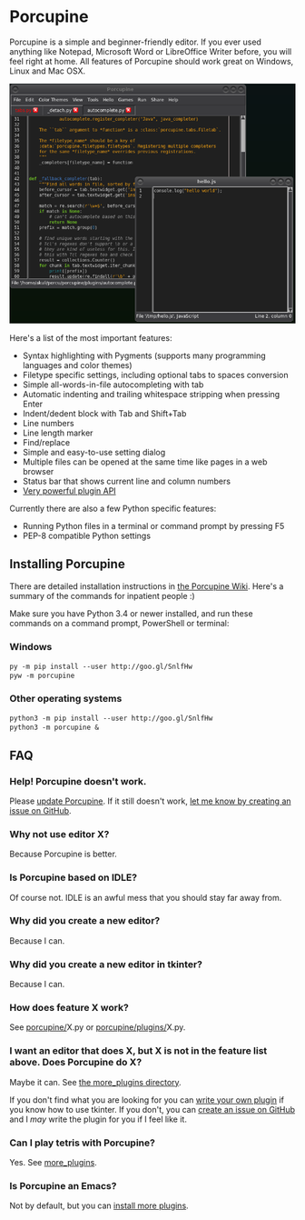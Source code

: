 # Porcupine

Porcupine is a simple and beginner-friendly editor. If you ever used anything
like Notepad, Microsoft Word or LibreOffice Writer before, you will feel right
at home. All features of Porcupine should work great on Windows, Linux and Mac
OSX.

![Screenshot.](screenshot.png)

Here's a list of the most important features:

- Syntax highlighting with Pygments (supports many programming languages and
  color themes)
- Filetype specific settings, including optional tabs to spaces conversion
- Simple all-words-in-file autocompleting with tab
- Automatic indenting and trailing whitespace stripping when pressing Enter
- Indent/dedent block with Tab and Shift+Tab
- Line numbers
- Line length marker
- Find/replace
- Simple and easy-to-use setting dialog
- Multiple files can be opened at the same time like pages in a web browser
- Status bar that shows current line and column numbers
- [Very powerful plugin API](https://akuli.github.io/porcupine/)

Currently there are also a few Python specific features:

- Running Python files in a terminal or command prompt by pressing F5
- PEP-8 compatible Python settings

## Installing Porcupine

There are detailed installation instructions in [the Porcupine
Wiki](https://github.com/Akuli/porcupine/wiki/Installing-and-Running-Porcupine).
Here's a summary of the commands for inpatient people :)

Make sure you have Python 3.4 or newer installed, and run these commands
on a command prompt, PowerShell or terminal:

### Windows

    py -m pip install --user http://goo.gl/SnlfHw
    pyw -m porcupine

### Other operating systems

    python3 -m pip install --user http://goo.gl/SnlfHw
    python3 -m porcupine &

## FAQ

### Help! Porcupine doesn't work.

Please [update Porcupine](https://github.com/Akuli/porcupine/wiki/Installing-and-Running-Porcupine#updating-porcupine).
If it still doesn't work, [let me know by creating an issue on
GitHub](http://github.com/Akuli/porcupine/issues/new).

### Why not use editor X?

Because Porcupine is better.

### Is Porcupine based on IDLE?

Of course not. IDLE is an awful mess that you should stay far away from.

### Why did you create a new editor?

Because I can.

### Why did you create a new editor in tkinter?

Because I can.

### How does feature X work?

See [porcupine/](porcupine/)X.py or
[porcupine/plugins/](porcupine/plugins/)X.py.

### I want an editor that does X, but X is not in the feature list above. Does Porcupine do X?

Maybe it can. See [the more_plugins directory](more_plugins/).

If you don't find what you are looking for you can [write your own
plugin](https://akuli.github.io/porcupine/plugin-intro.html) if you know
how to use tkinter. If you don't, you can [create an issue on
GitHub](https://github.com/Akuli/porcupine/issues/new) and I *may* write
the plugin for you if I feel like it.

### Can I play tetris with Porcupine?

Yes. See [more_plugins](more_plugins/).

### Is Porcupine an Emacs?

Not by default, but you can [install more plugins](more_plugins/).
